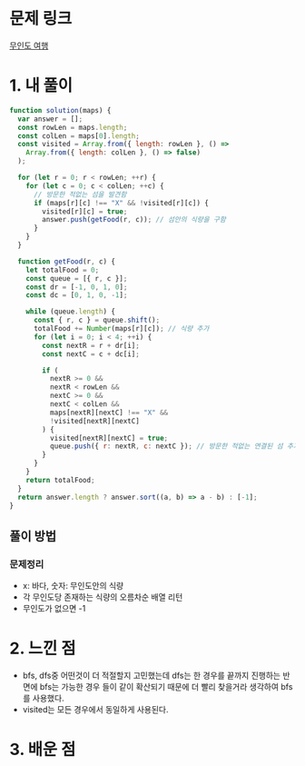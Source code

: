 # 문제 링크

[무인도 여행](https://school.programmers.co.kr/learn/courses/30/lessons/154540)

# 1. 내 풀이

```js
function solution(maps) {
  var answer = [];
  const rowLen = maps.length;
  const colLen = maps[0].length;
  const visited = Array.from({ length: rowLen }, () =>
    Array.from({ length: colLen }, () => false)
  );

  for (let r = 0; r < rowLen; ++r) {
    for (let c = 0; c < colLen; ++c) {
      // 방문한 적없는 섬을 발견함
      if (maps[r][c] !== "X" && !visited[r][c]) {
        visited[r][c] = true;
        answer.push(getFood(r, c)); // 섬안의 식량을 구함
      }
    }
  }

  function getFood(r, c) {
    let totalFood = 0;
    const queue = [{ r, c }];
    const dr = [-1, 0, 1, 0];
    const dc = [0, 1, 0, -1];

    while (queue.length) {
      const { r, c } = queue.shift();
      totalFood += Number(maps[r][c]); // 식량 추가
      for (let i = 0; i < 4; ++i) {
        const nextR = r + dr[i];
        const nextC = c + dc[i];

        if (
          nextR >= 0 &&
          nextR < rowLen &&
          nextC >= 0 &&
          nextC < colLen &&
          maps[nextR][nextC] !== "X" &&
          !visited[nextR][nextC]
        ) {
          visited[nextR][nextC] = true;
          queue.push({ r: nextR, c: nextC }); // 방문한 적없는 연결된 섬 추가
        }
      }
    }
    return totalFood;
  }
  return answer.length ? answer.sort((a, b) => a - b) : [-1];
}
```

## 풀이 방법

### 문제정리

- x: 바다, 숫자: 무인도안의 식량
- 각 무인도당 존재하는 식량의 오름차순 배열 리턴
- 무인도가 없으면 -1

# 2. 느낀 점

- bfs, dfs중 어떤것이 더 적절할지 고민했는데 dfs는 한 경우를 끝까지 진행하는 반면에 bfs는 가능한 경우 들이 같이 확산되기 때문에 더 빨리 찾을거라 생각하여 bfs를 사용했다.
- visited는 모든 경우에서 동일하게 사용된다.

# 3. 배운 점
